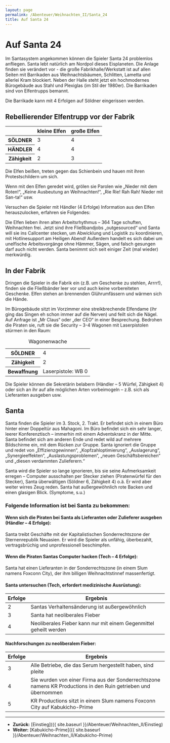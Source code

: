 ```yaml
---
layout: page
permalink: /Abenteuer/Weihnachten_II/Santa_24
title: Auf Santa 24
---
```


# Auf Santa 24

Im Santasystem angekommen können die Spieler Santa 24 problemlos anfliegen. Santa lebt natürlich am Nordpol dieses Eisplaneten. Die Anlage finden sie verändert vor - die große Fabrikhalle/Werkstatt ist auf allen Seiten mit Barrikaden aus Weihnachtsbäumen, Schlitten, Lametta und allerlei Kram blockiert. Neben der Halle steht jetzt ein hochmodernes Bürogebäude aus Stahl und Plexiglas (im Stil der 1980er). Die Barrikaden sind von Elfentrupps bemannt.

Die Barrikade kann mit 4 Erfolgen auf Söldner eingerissen werden.

## Rebellierender Elfentrupp vor der Fabrik

<table>
<thead>
<tr><th> </th><th>kleine Elfen</th><th>große Elfen</th></tr>
</thead>
<tbody>
<tr><th>SÖLDNER</th><td>3</td><td>4</td></tr>
<tr><th>HÄNDLER</th><td>4</td><td>4</td></tr>
<tr><th>Zähigkeit</th><td>2</td><td>3</td></tr>
</tbody>
</table>

Die Elfen beißen, treten gegen das Schienbein und hauen mit ihren Protestschildern um sich.

Wenn mit den Elfen geredet wird, grölen sie Parolen wie „Nieder mit dem Roten!“, „Keine Ausbeutung an Weihnachten!“, „Rie Rie! Rah Rah! Nieder mit San-ta!“ usw.

Versuchen die Spieler mit Händler (4 Erfolge) Information aus den Elfen herauszulocken, erfahren sie Folgendes:

Die Elfen lieben ihren alten Arbeitsrhythmus – 364 Tage schuften, Weihnachten frei. Jetzt sind ihre Fließbandjobs „outgesourced“ und Santa will sie ins Callcenter stecken, um Abwicklung und Logistik zu koordinieren, mit Hotlinesupport am Heiligen Abend! Außerdem handelt es sich dabei um unelfische Arbeitsvorgänge ohne Hämmer, Sägen, und falsch gesungen darf auch nicht werden. Santa benimmt sich seit einiger Zeit (mal wieder) merkwürdig.

## In der Fabrik

Dringen die Spieler in die Fabrik ein (z.B. um Geschenke zu stehlen, Arrrr!), finden sie die Fließbänder leer vor und auch keine vorbereiteten Geschenke. Elfen stehen an brennenden Glührumfässern und wärmen sich die Hände.

Im Bürogebäude sitzt im Vorzimmer eine streikbrechende Elfendame (ihr ging das Singen eh schon immer auf die Nerven) und feilt sich die Nägel. Auf Anfrage ist „Mr Claus“ oder „der CEO“ in einer Besprechung. Bedrohen die Piraten sie, ruft sie die Security – 3-4 Wagonen mit Laserpistolen stürmen in den Raum:

<table>
<caption>Wagonenwache</caption>
<tbody>
<tr><th>SÖLDNER</th><td>4</td></tr>
<tr><th>Zähigkeit</th><td>2</td></tr>
<tr><th>Bewaffnung</th><td>Laserpistole: WB 0</td></tr>
</tbody>
</table>

Die Spieler können die Sekretärin belabern (Händler – 5 Würfel, Zähigkeit 4) oder sich an ihr auf alle möglichen Arten vorbeimogeln – z.B. sich als Lieferanten ausgeben usw.

## Santa

Santa finden die Spieler im 3. Stock, 2. Trakt. Er befindet sich in einem Büro hinter einer Doppeltür aus Mahagoni. Im Büro befindet sich ein sehr langer, leerer Konferenztisch – immerhin mit einem Adventskranz in der Mitte. Santa befindet sich am anderen Ende und redet wild auf mehrere Bildschirme ein, mit dem Rücken zur Gruppe. Santa ignoriert die Gruppe und redet von „Effizienzgewinnen“, „Kopfzahloptimierung“, „Auslagerung“, „Synergieeffekten“, „Auslastungsproblemen“, „neuen Geschäftsbereichen“ und „diesen verdammten Zulieferern.“

Santa wird die Spieler so lange ignorieren, bis sie seine Aufmerksamkeit erregen – Computer ausschalten per Stecker ziehen (Piratenwürfel für den Stecker), Santa überwältigen (Söldner 6, Zähigkeit 4) o.ä. Er wird aber weiter wirres Zeug reden. Santa hat außergewöhnlich rote Backen und einen glasigen Blick. (Symptome, s.u.)

### Folgende Information ist bei Santa zu bekommen:

#### Wenn sich die Piraten bei Santa als Lieferanten oder Zulieferer ausgeben (Händler – 4 Erfolge):

Santa treibt Geschäfte mit der Kapitalistischen Sonderrechtszone der Sternenrepublik Neuasien. Er wird die Spieler als unfähig, überbezahlt, vertragsbrüchig und unprofessionell beschimpfen.

#### Wenn die Piraten Santas Computer hacken (Tech – 4 Erfolge):

Santa hat einen Lieferanten in der Sonderrechtszone (in einem Slum namens Foxconn City), der ihm billigen Weihnachtstinnef massenfertigt.

#### Santa untersuchen (Tech, erfordert medizinische Ausrüstung):

<table>
<thead>
<tr><th>Erfolge</th><th>Ergebnis</th></tr>
</thead>
<tbody>
<tr><td>2</td><td>Santas Verhaltensänderung ist außergewöhnlich</td></tr>
<tr><td>3</td><td>Santa hat neoliberales Fieber</td></tr>
<tr><td>4</td><td>Neoliberales Fieber kann nur mit einem Gegenmittel geheilt werden</td></tr>
</tbody>
</table>

#### Nachforschungen zu neoliberalem Fieber:

<table>
<thead>
<tr><th>Erfolge</th><th>Ergebnis</th></tr>
</thead>
<tbody>
<tr><td>3</td><td>Alle Betriebe, die das Serum hergestellt haben, sind pleite</td></tr>
<tr><td>4</td><td>Sie wurden von einer Firma aus der Sonderrechtszone namens KR Productions in den Ruin getrieben und übernommen</td></tr>
<tr><td>5</td><td>KR Productions sitzt in einem Slum namens Foxconn City auf Kabukicho-Prime</td></tr>
</tbody>
</table>

***

- **Zurück:** [Einstieg]({{ site.baseurl }}/Abenteuer/Weihnachten_II/Einstieg)
- **Weiter:** [Kabukicho-Prime]({{ site.baseurl }}/Abenteuer/Weihnachten_II/Kabukicho-Prime)
